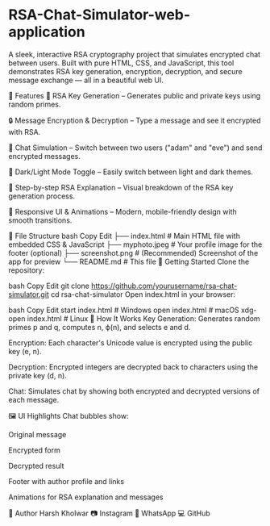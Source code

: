 # RSA-Chat-Simulator-web-application
A sleek, interactive RSA cryptography project that simulates encrypted chat between users. Built with pure HTML, CSS, and JavaScript, this tool demonstrates RSA key generation, encryption, decryption, and secure message exchange — all in a beautiful web UI.

<!-- Add a screenshot file in your repo named 'screenshot.png' -->

🌟 Features
🔑 RSA Key Generation – Generates public and private keys using random primes.

🔒 Message Encryption & Decryption – Type a message and see it encrypted with RSA.

💬 Chat Simulation – Switch between two users ("adam" and "eve") and send encrypted messages.

🌙 Dark/Light Mode Toggle – Easily switch between light and dark themes.

📜 Step-by-step RSA Explanation – Visual breakdown of the RSA key generation process.

🎨 Responsive UI & Animations – Modern, mobile-friendly design with smooth transitions.

📁 File Structure
bash
Copy
Edit
├── index.html        # Main HTML file with embedded CSS & JavaScript
├── myphoto.jpeg      # Your profile image for the footer (optional)
├── screenshot.png    # (Recommended) Screenshot of the app for preview
└── README.md         # This file
🚀 Getting Started
Clone the repository:

bash
Copy
Edit
git clone https://github.com/yourusername/rsa-chat-simulator.git
cd rsa-chat-simulator
Open index.html in your browser:

bash
Copy
Edit
start index.html   # Windows
open index.html    # macOS
xdg-open index.html # Linux
🧪 How It Works
Key Generation: Generates random primes p and q, computes n, ϕ(n), and selects e and d.

Encryption: Each character's Unicode value is encrypted using the public key (e, n).

Decryption: Encrypted integers are decrypted back to characters using the private key (d, n).

Chat: Simulates chat by showing both encrypted and decrypted versions of each message.

🖼 UI Highlights
Chat bubbles show:

Original message

Encrypted form

Decrypted result

Footer with author profile and links

Animations for RSA explanation and messages

👤 Author
Harsh Kholwar
📷 Instagram
💬 WhatsApp
💻 GitHub <!-- Update with your actual GitHub profile URL -->

